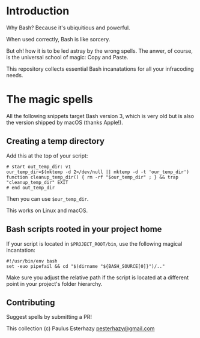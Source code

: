 # Introduction

Why Bash? Because it's ubiquitious and powerful.

When used correctly, Bash is like sorcery.

But oh! how it is to be led astray by the wrong spells. The anwer, of course, is the universal school of magic: Copy and Paste.

This repository collects essential Bash incanatations for all your infracoding needs.

# The magic spells

All the following snippets target Bash version 3, which is very old but is also the version shipped by macOS (thanks Apple!).

## Creating a temp directory

Add this at the top of your script:

```
# start out_temp_dir: v1
our_temp_dir=$(mktemp -d 2>/dev/null || mktemp -d -t 'our_temp_dir')
function cleanup_temp_dir() { rm -rf "$our_temp_dir" ; } && trap "cleanup_temp_dir" EXIT
# end out_temp_dir
```

Then you can use `$our_temp_dir`.

This works on Linux and macOS.

## Bash scripts rooted in your project home

If your script is located in `$PROJECT_ROOT/bin`, use the following magical incantation:

```
#!/usr/bin/env bash
set -euo pipefail && cd "$(dirname "${BASH_SOURCE[0]}")/.."
```

Make sure you adjust the relative path if the script is located at a different point in your project's folder hierarchy.

## Contributing

Suggest spells by submitting a PR!

This collection (c) Paulus Esterhazy <pesterhazy@gmail.com>
